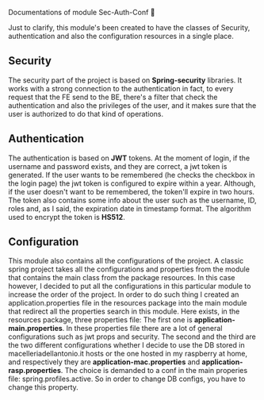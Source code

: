 Documentations of module Sec-Auth-Conf 📖

Just to clarify, this module's been created to have the classes of Security, authentication and also the configuration resources in a single place. 


## Security
The security part of the project is based on **Spring-security** libraries. It works with a strong connection to the authentication in fact, to every request that the FE send to the BE, there's a filter that check the authentication and also the privileges of the user, and it makes sure that the user is authorized to do that kind of operations.

## Authentication
The authentication is based on **JWT** tokens. At the moment of login, if the username and password exists, and they are correct, a jwt token is generated. If the user wants to be remembered (he checks the checkbox in the login page) the jwt token is configured to expire within a year. Although, if the user doesn't want to be remembered, the token'll expire in two hours. The token also contains some info about the user such as the username, ID, roles and, as I said, the expiration date in timestamp format. The algorithm used to encrypt the token is **HS512**. 

## Configuration
This module also contains all the configurations of the project.
A classic spring project takes all the configurations and properties from the module that contains the main class from the package resources. 
In this case however, I decided to put all the configurations in this particular module to increase the order of the project.
In order to do such thing I created an application.properties file in the resources package into the main module that redirect all the properties search in this module. Here exists, in the resources package, three properties file: The first one is **application-main.properties**. In these properties file there are a lot of general configurations such as jwt props and security. The second and the third are the two different configurations whether I decide to use the DB stored in macelleriadellantonio.it hosts or the one hosted in my raspberry at home, and respectively they are **application-mac.properties** and **application-rasp.properties**. The choice is demanded to a conf in the main properies file: spring.profiles.active. So in order to change DB configs, you have to change this property.
